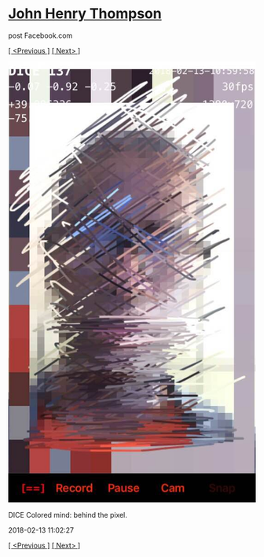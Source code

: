 # [John Henry Thompson](../README.md)
post Facebook.com

[[ <Previous ]](2018-02-14-1.md) [[ Next> ]](2018-02-11-1.md)

[![](../media/2018-02-13/Timeline-Photos-DICE-Colored-mind-behind-the-pixel.jpg)](../README.md)

DICE Colored mind: behind the pixel.

2018-02-13 11:02:27

[[ <Previous ]](2018-02-14-1.md) [[ Next> ]](2018-02-11-1.md)